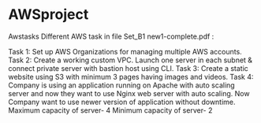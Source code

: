 # AWSproject
Awstasks
Different AWS task in file Set_B1 new1-complete.pdf :

Task 1: Set up AWS Organizations for managing multiple AWS accounts.
Task 2: Create a working custom VPC. Launch one server in each subnet & connect private server with
             bastion host using CLI.
Task 3: Create a static website using S3 with minimum 3 pages having images and videos.
Task 4:  Company is using an application running on Apache with auto scaling server and now they want to
             use Nginx web server with auto scaling. Now Company want to use newer version of application
             without downtime.
             Maximum capacity of server- 4
             Minimum capacity of server- 2
